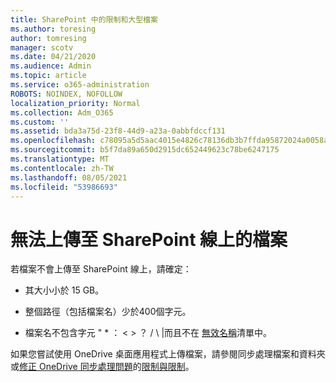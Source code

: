 ```yaml
---
title: SharePoint 中的限制和大型檔案
ms.author: toresing
author: tomresing
manager: scotv
ms.date: 04/21/2020
ms.audience: Admin
ms.topic: article
ms.service: o365-administration
ROBOTS: NOINDEX, NOFOLLOW
localization_priority: Normal
ms.collection: Adm_O365
ms.custom: ''
ms.assetid: bda3a75d-23f8-44d9-a23a-0abbfdccf131
ms.openlocfilehash: c78095a5d5aac4015e4826c78136db3b7ffda95872024a0058a7e8f8b2ccef4b
ms.sourcegitcommit: b5f7da89a650d2915dc652449623c78be6247175
ms.translationtype: MT
ms.contentlocale: zh-TW
ms.lasthandoff: 08/05/2021
ms.locfileid: "53986693"
---
```

# <a name="files-that-cant-be-uploaded-to-sharepoint-online"></a>無法上傳至 SharePoint 線上的檔案

若檔案不會上傳至 SharePoint 線上，請確定：
  
- 其大小小於 15 GB。
    
- 整個路徑（包括檔案名）少於400個字元。
    
- 檔案名不包含字元 " \* ： \< \> ？ / \ |而且不在 [無效名稱](https://go.microsoft.com/fwlink/?linkid=866430)清單中。
    
如果您嘗試使用 OneDrive 桌面應用程式上傳檔案，請參閱同步處理檔案和資料夾或[修正 OneDrive 同步處理問題](https://go.microsoft.com/fwlink/?linkid=866431)的[限制與限制](https://go.microsoft.com/fwlink/p/?LinkID=717734)。
  

